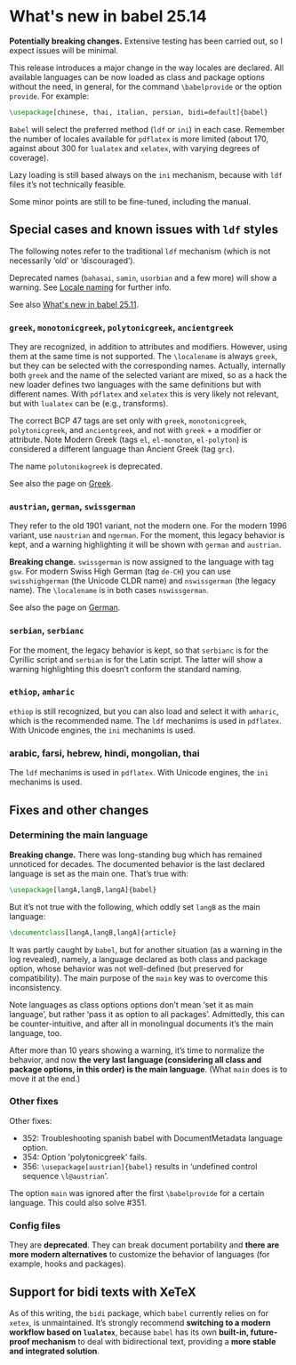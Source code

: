 # What's new in babel 25.14

**Potentially breaking changes.** Extensive testing has been carried out, so
  I expect issues will be minimal.

This release introduces a major change in the way locales are declared.
All available languages can be now loaded as class and package options
without the need, in general, for the command `\babelprovide` or the
option `provide`. For example:
```tex
\usepackage[chinese, thai, italian, persian, bidi=default]{babel}
```
`Babel`  will select the preferred method (`ldf` or `ini`) in each case.
Remember the number of locales available for `pdflatex` is more limited
(about 170, against about 300 for `lualatex` and `xelatex`, with varying
degrees of coverage).

Lazy loading is still based always on the `ini` mechanism, because with
`ldf` files it’s not technically feasible.

Some minor points are still to be fine-tuned, including the manual.

## Special cases and known issues with `ldf` styles

The following notes refer to the traditional `ldf` mechanism (which is
not necessarily ‘old’ or ‘discouraged’).

Deprecated names (`bahasai`, `samin`, `usorbian` and a few more) will show a warning. See [Locale naming](https://latex3.github.io/babel/guides/locale-naming.html) for further info.

See also [What's new in babel 25.11](https://latex3.github.io/babel/news/whats-new-in-babel-25.11.html).

### `greek`, `monotonicgreek`, `polytonicgreek`, `ancientgreek`

They are recognized, in addition to attributes and modifiers. However,
using them at the same time is not supported. The `\localename` is
always `greek`, but they can be selected with the corresponding names.
Actually, internally both `greek` and the name of the selected variant
are mixed, so as a hack the new loader defines two languages with the
same definitions but with different names. With `pdflatex` and `xelatex`
this is very likely not relevant, but with `lualatex` can be (e.g.,
transforms).

The correct BCP 47 tags are set only with `greek`, `monotonicgreek`,
`polytonicgreek`, and `ancientgreek`, and not with `greek` + a modifier
or attribute. Note Modern Greek (tags `el`, `el-monoton`, `el-polyton`)
is considered a different language than Ancient Greek (tag `grc`).

The name `polutonikogreek` is deprecated.

See also the page on [Greek](https://latex3.github.io/babel/guides/locale-greek.html).

### `austrian`, `german`, `swissgerman`

They refer to the old 1901 variant, not the modern one. For the modern
1996 variant, use `naustrian` and `ngerman`. For the moment, this
legacy behavior is kept, and a warning highlighting it will be shown
with `german` and `austrian`.

**Breaking change.** `swissgerman` is now assigned to the language
with tag `gsw`. For modern Swiss High German (tag `de-CH`) you can use
`swisshighgerman` (the Unicode CLDR name) and `nswissgerman` (the
legacy name). The `\localename` is in both cases `nswissgerman`.

See also the page on [German](https://latex3.github.io/babel/guides/locale-german.html).

### `serbian`, `serbianc`

For the moment, the legacy behavior is kept, so that `serbianc` is for
the Cyrillic script and `serbian` is for the Latin script. The latter
will show a warning highlighting this doesn’t conform the standard
naming.

###  `ethiop`, `amharic`

`ethiop` is still recognized, but you can also load and select it with
`amharic`, which is the recommended name. The `ldf` mechanims is used
in `pdflatex`. With Unicode engines, the `ini` mechanims is used.

### arabic, farsi, hebrew, hindi, mongolian, thai

The `ldf` mechanims is used in `pdflatex`. With Unicode engines, the
`ini` mechanims is used.

## Fixes and other changes

### Determining the main language

**Breaking change.** There was long-standing bug which has remained
unnoticed for decades. The documented behavior is the last declared
language is set as the main one. That’s true with:
```tex
\usepackage[langA,langB,langA]{babel}
```
But it’s not true with the following, which oddly set `langB` as the
main language:
```tex
\documentclass[langA,langB,langA]{article}
```
It was partly caught by `babel`, but for another situation (as a
warning in the log revealed), namely, a language declared as both class
and package option, whose behavior was not well-defined (but preserved
for compatibility). The main purpose of the `main` key was to overcome
this inconsistency.

Note languages as class options options don’t mean ‘set it as main
language’, but rather ‘pass it as option to all packages’. Admittedly,
this can be counter-intuitive, and after all in monolingual documents
it’s the main language, too.

After more than 10 years showing a warning, it’s time to normalize the
behavior, and now **the very last language (considering all class and
package options, in this order) is the main language**. (What
`main` does is to move it at the end.)

### Other fixes

Other fixes:
* 352: Troubleshooting spanish babel with DocumentMetadata language
  option.
* 354: Option 'polytonicgreek' fails.
* 356: `\usepackage[austrian]{babel}` results in ‘undefined control
  sequence `\l@austrian`’.

The option `main` was ignored after the first `\babelprovide` for a
certain language. This could also solve #351.

### Config files

They are **deprecated**. They can break document portability and
**there are more modern alternatives** to customize the behavior of
languages (for example, hooks and packages).

## Support for bidi texts with XeTeX

As of this writing, the `bidi` package, which `babel` currently relies
on for `xetex`, is unmaintained. It’s strongly recommend **switching to
a modern workflow based on `lualatex`**, because `babel` has its own
**built-in, future-proof mechanism** to deal with bidirectional text,
providing a **more stable and integrated solution**.